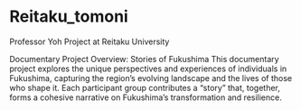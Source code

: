 # Reitaku_tomoni
Professor Yoh Project at Reitaku University

Documentary Project Overview: Stories of Fukushima
This documentary project explores the unique perspectives and experiences of individuals in Fukushima, capturing the region’s evolving landscape and the lives of those who shape it. Each participant group contributes a “story” that, together, forms a cohesive narrative on Fukushima’s transformation and resilience.
